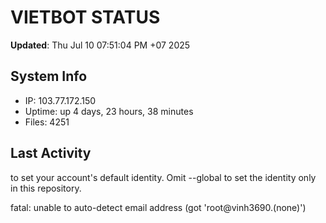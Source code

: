 # VIETBOT STATUS
**Updated**: Thu Jul 10 07:51:04 PM +07 2025

## System Info
- IP: 103.77.172.150
- Uptime: up 4 days, 23 hours, 38 minutes
- Files: 4251

## Last Activity

to set your account's default identity.
Omit --global to set the identity only in this repository.

fatal: unable to auto-detect email address (got 'root@vinh3690.(none)')
